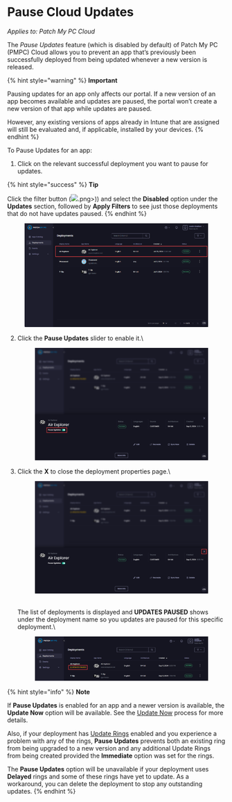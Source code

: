 # Pause Cloud Updates

_Applies to: Patch My PC Cloud_

The _Pause Updates_ feature (which is disabled by default) of Patch My PC (PMPC) Cloud allows you to prevent an app that’s previously been successfully deployed from being updated whenever a new version is released.

{% hint style="warning" %}
**Important**

Pausing updates for an app only affects our portal. If a new version of an app becomes available and updates are paused, the portal won’t create a new version of that app while updates are paused.

However, any existing versions of apps already in Intune that are assigned will still be evaluated and, if applicable, installed by your devices.
{% endhint %}

To Pause Updates for an app:

1. Click on the relevant successful deployment you want to pause for updates.

{% hint style="success" %}
**Tip**

Click the filter button (![](/_images/gitbook/image%20%282513).png>)) and select the **Disabled** option under the **Updates** section, followed by **Apply Filters** to see just those deployments that do not have updates paused.&#x20;
{% endhint %}

<figure><img src="/_images/gitbook/image%20%281788%29.png" alt="Clicking on the relevant successful deployment you want to pause for updates "><figcaption></figcaption></figure>

2.  Click the **Pause Updates** slider to enable it.\


    <figure><img src="/_images/gitbook/image%20%281997%29.png" alt="Clicking the “Pause Updates” slider"><figcaption></figcaption></figure>


3.  Click the **X** to close the deployment properties page.\


    <figure><img src="/_images/gitbook/image%20%281998%29.png" alt="Clicking &#x22;X&#x22; to close the deployment properties page."><figcaption></figcaption></figure>

    \
    The list of deployments is displayed and **UPDATES PAUSED** shows under the deployment name so you updates are paused for this specific deployment.\


    <figure><img src="/_images/gitbook/image%20%281999%29.png" alt=""><figcaption></figcaption></figure>

{% hint style="info" %}
**Note**

If **Pause Updates** is enabled for an app and a newer version is available, the **Update Now** option will be available. See the [Update Now](sync-now-cloud-feature.md) process for more details.

Also, if your deployment has [Update Rings](../cloud-update-rings/) enabled and you experience a problem with any of the rings, **Pause Updates** prevents both an existing ring from being upgraded to a new version and any additional Update Rings from being created provided the **Immediate** option was set for the rings.

The **Pause Updates** option will be unavailable if your deployment uses **Delayed** rings and some of these rings have yet to update. As a workaround, you can delete the deployment to stop any outstanding updates.
{% endhint %}
